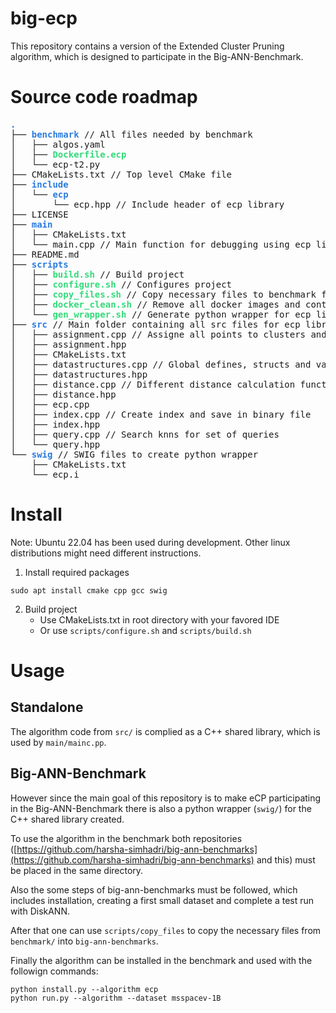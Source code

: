 # big-ecp

This repository contains a version of the Extended Cluster Pruning algorithm, which is designed to participate in the Big-ANN-Benchmark.

# Source code roadmap
<pre><font color="#2A7BDE"><b>.</b></font>
├── <font color="#2A7BDE"><b>benchmark</b></font> // All files needed by benchmark
│   ├── algos.yaml
│   ├── <font color="#33DA7A"><b>Dockerfile.ecp</b></font>
│   └── ecp-t2.py
├── CMakeLists.txt // Top level CMake file
├── <font color="#2A7BDE"><b>include</b></font>
│   └── <font color="#2A7BDE"><b>ecp</b></font>
│       └── ecp.hpp // Include header of ecp library
├── LICENSE
├── <font color="#2A7BDE"><b>main</b></font>
│   ├── CMakeLists.txt
│   └── main.cpp // Main function for debugging using ecp library
├── README.md
├── <font color="#2A7BDE"><b>scripts</b></font>
│   ├── <font color="#33DA7A"><b>build.sh</b></font> // Build project
│   ├── <font color="#33DA7A"><b>configure.sh</b></font> // Configures project
│   ├── <font color="#33DA7A"><b>copy_files.sh</b></font> // Copy necessary files to benchmark folder
│   ├── <font color="#33DA7A"><b>docker_clean.sh</b></font> // Remove all docker images and containers
│   └── <font color="#33DA7A"><b>gen_wrapper.sh</b></font> // Generate python wrapper for ecp library
├── <font color="#2A7BDE"><b>src</b></font> // Main folder containing all src files for ecp library
│   ├── assignment.cpp // Assigne all points to clusters and save in binary file
│   ├── assignment.hpp
│   ├── CMakeLists.txt
│   ├── datastructures.cpp // Global defines, structs and variables
│   ├── datastructures.hpp
│   ├── distance.cpp // Different distance calculation functions
│   ├── distance.hpp
│   ├── ecp.cpp
│   ├── index.cpp // Create index and save in binary file
│   ├── index.hpp
│   ├── query.cpp // Search knns for set of queries
│   └── query.hpp
└── <font color="#2A7BDE"><b>swig</b></font> // SWIG files to create python wrapper
    ├── CMakeLists.txt
    └── ecp.i
</pre>

# Install
Note: Ubuntu 22.04 has been used during development. Other linux distributions might need different instructions.

1. Install required packages
```
sudo apt install cmake cpp gcc swig
```

2. Build project
    - Use CMakeLists.txt in root directory with your favored IDE
    - Or use `scripts/configure.sh` and `scripts/build.sh`

# Usage
## Standalone
The algorithm code from `src/` is complied as a C++ shared library, which is used by `main/mainc.pp`.

## Big-ANN-Benchmark
However since the main goal of this repository is to make eCP participating in the Big-ANN-Benchmark there is also a python wrapper (`swig/`) for the C++ shared library created.

To use the algorithm in the benchmark both repositories ([https://github.com/harsha-simhadri/big-ann-benchmarks](https://github.com/harsha-simhadri/big-ann-benchmarks) and this) must be placed in the same directory.

Also the some steps of big-ann-benchmarks must be followed, which includes installation, creating a first small dataset and complete a test run with DiskANN.

After that one can use `scripts/copy_files` to copy the necessary files from `benchmark/` into `big-ann-benchmarks`.

Finally the algorithm can be installed in the benchmark and used with the followign commands:

```
python install.py --algorithm ecp
python run.py --algorithm --dataset msspacev-1B
```